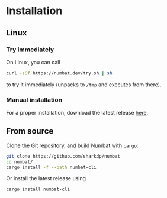 # Installation

## Linux

### Try immediately

On Linux, you can call

``` bash
curl -sSf https://numbat.dev/try.sh | sh
```

to try it immediately (unpacks to `/tmp` and executes from there).

### Manual installation

For a proper installation, download the latest release
[here](https://github.com/sharkdp/numbat/releases).

## From source

Clone the Git repository, and build Numbat with `cargo`:

``` bash
git clone https://github.com/sharkdp/numbat
cd numbat/
cargo install -f --path numbat-cli
```

Or install the latest release using

``` bash
cargo install numbat-cli
```

